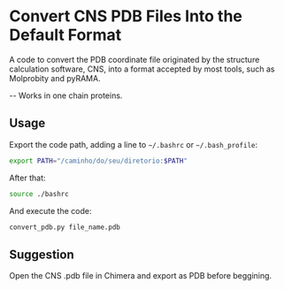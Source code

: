 # Convert CNS PDB Files Into the Default Format

A code to convert the PDB coordinate file originated by the structure calculation software, CNS, into a format accepted by most tools, such as Molprobity and pyRAMA.

-- Works in one chain proteins.

## Usage
Export the code path, adding a line to `~/.bashrc` or `~/.bash_profile`:
```bash
export PATH="/caminho/do/seu/diretorio:$PATH"
```
After that:
```bash
source ./bashrc
```
And execute the code:
```python
convert_pdb.py file_name.pdb
```
## Suggestion
Open the CNS .pdb file in Chimera and export as PDB before beggining.
